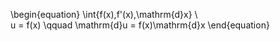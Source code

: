 \begin{equation}
\int{f(x)\,f'(x)\,\mathrm{d}x} \\\
u = f(x) \qquad \mathrm{d}u = f(x)\mathrm{d}x
\end{equation}